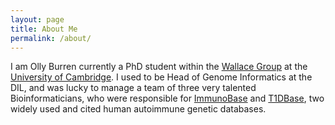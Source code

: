 ```yaml
---
layout: page
title: About Me
permalink: /about/
---
```


I am Olly Burren currently a PhD student within the [Wallace Group](http://chr1swallace.github.io/) at the [University of Cambridge](http://www.cam.ac.uk/). I used to be  Head of Genome Informatics at the DIL, and was lucky to manage a team of three very talented Bioinformaticians, who were responsible for [ImmunoBase](http://www.immunobase.org) and [T1DBase](http://www.t1dbase.org), two widely used and cited human autoimmune genetic databases. 
